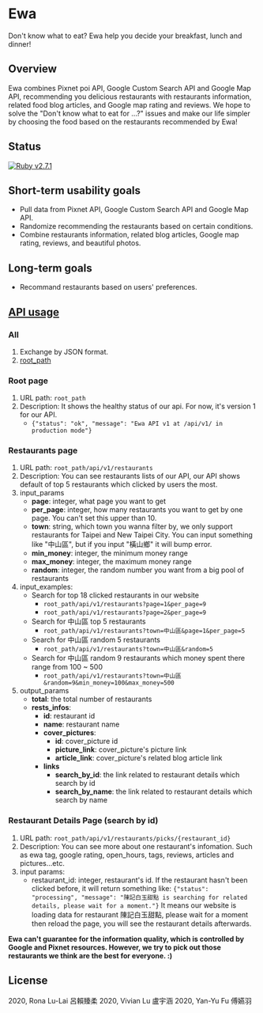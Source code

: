 # Ewa

Don't know what to eat? Ewa help you decide your breakfast, lunch and dinner!

## Overview

Ewa combines Pixnet poi API, Google Custom Search API and Google Map API, recommending you delicious restaurants with restaurants information, related food blog articles, and Google map rating and reviews. We hope to solve the "Don't know what to eat for ...?" issues and make our life simpler by choosing the food based on the restaurants recommended by Ewa!

## Status
[![Ruby v2.7.1](https://img.shields.io/badge/Ruby-2.7.1-green)](https://www.ruby-lang.org/en/news/2020/03/31/ruby-2-7-1-released/)

## Short-term usability goals

- Pull data from Pixnet API, Google Custom Search API and Google Map API.
- Randomize recommending the restaurants based on certain conditions.
- Combine restaurants information, related blog articles, Google map rating, reviews, and beautiful photos.

## Long-term goals

- Recommand restaurants based on users' preferences.


## [API usage](https://ewa-api.herokuapp.com)
### All
1. Exchange by JSON format.
2. [root_path](https://ewa-api.herokuapp.com)

### Root page
1. URL path: `root_path`
2. Description: It shows the healthy status of our api. For now, it's version 1 for our API.
    - `{"status": "ok", "message": "Ewa API v1 at /api/v1/ in production mode"}`
### Restaurants page  
1. URL path: `root_path/api/v1/restaurants`
2. Description: You can see restaurants lists of our API, our API shows default of top 5 restaurants which clicked by users the most.
3. input_params
    * **page**: integer, what page you want to get
    * **per_page**: integer, how many restaurants you want to get by one page. You can't set this upper than 10.
    * **town**: string, which town you wanna filter by, we only support restaurants for Taipei and New Taipei City. You can input something like "中山區", but if you input "橫山鄉" it will bump error.
    * **min_money**: integer, the minimum money range 
    * **max_money**: integer, the maximum money range
    * **random**: integer, the random number you want from a big pool of restaurants
4. input_examples:
    * Search for top 18 clicked restaurants in our website 
        - `root_path/api/v1/restaurants?page=1&per_page=9` 
        - `root_path/api/v1/restaurants?page=2&per_page=9` 
    * Search for 中山區 top 5 restaurants 
        - `root_path/api/v1/restaurants?town=中山區&page=1&per_page=5` 
    * Search for 中山區 random 5 restaurants 
        - `root_path/api/v1/restaurants?town=中山區&random=5`
    * Search for 中山區 random 9 restaurants which money spent there range from 100 ~ 500
        - `root_path/api/v1/restaurants?town=中山區&random=9&min_money=100&max_money=500`
5. output_params
    * **total**: the total number of restaurants
    * **rests_infos**:
        * **id**: restaurant id
        * **name**: restaurant name
        * **cover_pictures**: 
            * **id**: cover_picture id
            * **picture_link**: cover_picture's picture link
            * **article_link**: cover_picture's related blog article link
        * **links**
            * **search_by_id**: the link related to restaurant details which search by id
            * **search_by_name**: the link related to restaurant details which search by name

### Restaurant Details Page (search by id)
1. URL path: `root_path/api/v1/restaurants/picks/{restaurant_id}`
2. Description: You can see more about one restaurant's infomation. Such as ewa tag, google rating, open_hours, tags, reviews, articles and pictures...etc.
3. input params:
    * restaurant_id: integer, restaurant's id. If the restaurant hasn't been clicked before, it will return something like: `{"status": "processing", "message": "陳記白玉甜點 is searching for related details, please wait for a moment."}` It means our website is loading data for restaurant 陳記白玉甜點, please wait for a moment then reload the page, you will see the restaurant details afterwards.
 
**Ewa can't guarantee for the information quality, which is controlled by Google and Pixnet resources. However, we try to pick out those restaurants we think are the best for everyone. :)**

## License
2020, Rona Lu-Lai 呂賴臻柔
2020, Vivian Lu 盧宇涵
2020, Yan-Yu Fu 傅嬿羽
